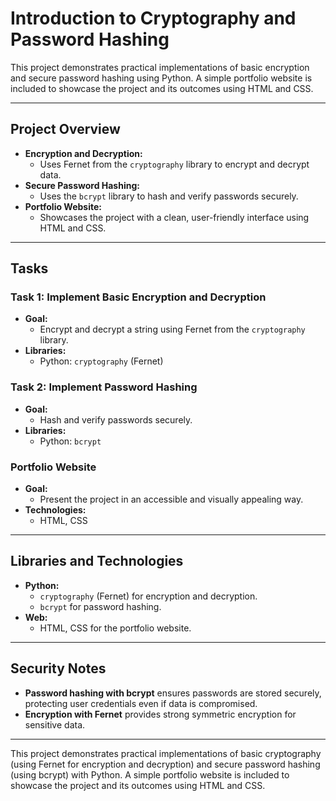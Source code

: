 # Introduction to Cryptography and Password Hashing

This project demonstrates practical implementations of basic encryption and secure password hashing using Python. A simple portfolio website is included to showcase the project and its outcomes using HTML and CSS.

---

## Project Overview

- **Encryption and Decryption:**  
  - Uses Fernet from the `cryptography` library to encrypt and decrypt data.
- **Secure Password Hashing:**  
  - Uses the `bcrypt` library to hash and verify passwords securely.
- **Portfolio Website:**  
  - Showcases the project with a clean, user-friendly interface using HTML and CSS.

---

## Tasks

### Task 1: Implement Basic Encryption and Decryption
- **Goal:**  
  - Encrypt and decrypt a string using Fernet from the `cryptography` library.
- **Libraries:**  
  - Python: `cryptography` (Fernet)

### Task 2: Implement Password Hashing
- **Goal:**  
  - Hash and verify passwords securely.
- **Libraries:**  
  - Python: `bcrypt`

### Portfolio Website
- **Goal:**  
  - Present the project in an accessible and visually appealing way.
- **Technologies:**  
  - HTML, CSS

---

## Libraries and Technologies

- **Python:**  
  - `cryptography` (Fernet) for encryption and decryption.
  - `bcrypt` for password hashing.
- **Web:**  
  - HTML, CSS for the portfolio website.

---


## Security Notes

- **Password hashing with bcrypt** ensures passwords are stored securely, protecting user credentials even if data is compromised.
- **Encryption with Fernet** provides strong symmetric encryption for sensitive data.

---



This project demonstrates practical implementations of basic cryptography (using Fernet for encryption and decryption) and secure password hashing (using bcrypt) with Python. A simple portfolio website is included to showcase the project and its outcomes using HTML and CSS.
